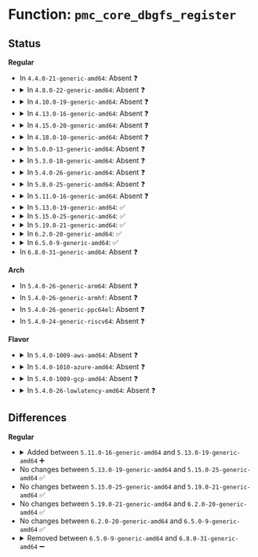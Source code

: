 # Function: <code>pmc_core_dbgfs_register</code>

## Status
<b>Regular</b>
<ul>
<li>
In <code>4.4.0-21-generic-amd64</code>: Absent ❓
</li>
<li>
<details>
<summary>In <code>4.8.0-22-generic-amd64</code>: Absent ❓</summary>

```json
{
  "name": "pmc_core_dbgfs_register",
  "collision_type": "Unique Static",
  "inline_type": "Full",
  "funcs": [
    {
      "addr": 18446744071586477287,
      "name": "pmc_core_dbgfs_register",
      "external": false,
      "loc": "drivers/platform/x86/intel_pmc_core.c:98",
      "file": "drivers/platform/x86/intel_pmc_core.c",
      "inline": "not declared, inlined",
      "caller_inline": [
        "drivers/platform/x86/intel_pmc_core.c:pmc_core_probe"
      ],
      "caller_func": []
    }
  ],
  "symbols": []
}
```
</details>
</li>
<li>
<details>
<summary>In <code>4.10.0-19-generic-amd64</code>: Absent ❓</summary>

```json
{
  "name": "pmc_core_dbgfs_register",
  "collision_type": "Unique Static",
  "inline_type": "Full",
  "funcs": [
    {
      "addr": 18446744071586688325,
      "name": "pmc_core_dbgfs_register",
      "external": false,
      "loc": "drivers/platform/x86/intel_pmc_core.c:429",
      "file": "drivers/platform/x86/intel_pmc_core.c",
      "inline": "not declared, inlined",
      "caller_inline": [
        "drivers/platform/x86/intel_pmc_core.c:pmc_core_probe"
      ],
      "caller_func": []
    }
  ],
  "symbols": []
}
```
</details>
</li>
<li>
<details>
<summary>In <code>4.13.0-16-generic-amd64</code>: Absent ❓</summary>

```json
{
  "name": "pmc_core_dbgfs_register",
  "collision_type": "Unique Static",
  "inline_type": "Full",
  "funcs": [
    {
      "addr": 18446744071586812279,
      "name": "pmc_core_dbgfs_register",
      "external": false,
      "loc": "drivers/platform/x86/intel_pmc_core.c:427",
      "file": "drivers/platform/x86/intel_pmc_core.c",
      "inline": "not declared, inlined",
      "caller_inline": [
        "drivers/platform/x86/intel_pmc_core.c:pmc_core_probe"
      ],
      "caller_func": []
    }
  ],
  "symbols": []
}
```
</details>
</li>
<li>
<details>
<summary>In <code>4.15.0-20-generic-amd64</code>: Absent ❓</summary>

```json
{
  "name": "pmc_core_dbgfs_register",
  "collision_type": "Unique Static",
  "inline_type": "Full",
  "funcs": [
    {
      "addr": 18446744071603028056,
      "name": "pmc_core_dbgfs_register",
      "external": false,
      "loc": "drivers/platform/x86/intel_pmc_core.c:489",
      "file": "drivers/platform/x86/intel_pmc_core.c",
      "inline": "not declared, inlined",
      "caller_inline": [
        "drivers/platform/x86/intel_pmc_core.c:pmc_core_probe"
      ],
      "caller_func": []
    }
  ],
  "symbols": []
}
```
</details>
</li>
<li>
<details>
<summary>In <code>4.18.0-10-generic-amd64</code>: Absent ❓</summary>

```json
{
  "name": "pmc_core_dbgfs_register",
  "collision_type": "Unique Static",
  "inline_type": "Full",
  "funcs": [
    {
      "addr": 18446744071603200768,
      "name": "pmc_core_dbgfs_register",
      "external": false,
      "loc": "drivers/platform/x86/intel_pmc_core.c:489",
      "file": "drivers/platform/x86/intel_pmc_core.c",
      "inline": "not declared, inlined",
      "caller_inline": [
        "drivers/platform/x86/intel_pmc_core.c:pmc_core_probe"
      ],
      "caller_func": []
    }
  ],
  "symbols": []
}
```
</details>
</li>
<li>
<details>
<summary>In <code>5.0.0-13-generic-amd64</code>: Absent ❓</summary>

```json
{
  "name": "pmc_core_dbgfs_register",
  "collision_type": "Unique Static",
  "inline_type": "Full",
  "funcs": [
    {
      "addr": 18446744071605011060,
      "name": "pmc_core_dbgfs_register",
      "external": false,
      "loc": "drivers/platform/x86/intel_pmc_core.c:685",
      "file": "drivers/platform/x86/intel_pmc_core.c",
      "inline": "not declared, inlined",
      "caller_inline": [
        "drivers/platform/x86/intel_pmc_core.c:pmc_core_probe"
      ],
      "caller_func": []
    }
  ],
  "symbols": []
}
```
</details>
</li>
<li>
<details>
<summary>In <code>5.3.0-18-generic-amd64</code>: Absent ❓</summary>

```json
{
  "name": "pmc_core_dbgfs_register",
  "collision_type": "Unique Static",
  "inline_type": "Selective",
  "funcs": [
    {
      "addr": 18446744071588009840,
      "name": "pmc_core_dbgfs_register",
      "external": false,
      "loc": "drivers/platform/x86/intel_pmc_core.c:759",
      "file": "drivers/platform/x86/intel_pmc_core.c",
      "inline": "not declared, inlined",
      "caller_inline": [],
      "caller_func": [
        "drivers/platform/x86/intel_pmc_core.c:pmc_core_probe"
      ]
    }
  ],
  "symbols": [
    {
      "addr": 18446744071588009840,
      "name": "pmc_core_dbgfs_register.constprop.0",
      "section": ".text",
      "bind": "STB_LOCAL",
      "size": 380
    }
  ]
}
```
</details>
</li>
<li>
<details>
<summary>In <code>5.4.0-26-generic-amd64</code>: Absent ❓</summary>

```json
{
  "name": "pmc_core_dbgfs_register",
  "collision_type": "Unique Static",
  "inline_type": "Selective",
  "funcs": [
    {
      "addr": 18446744071588217488,
      "name": "pmc_core_dbgfs_register",
      "external": false,
      "loc": "drivers/platform/x86/intel_pmc_core.c:760",
      "file": "drivers/platform/x86/intel_pmc_core.c",
      "inline": "not declared, inlined",
      "caller_inline": [],
      "caller_func": [
        "drivers/platform/x86/intel_pmc_core.c:pmc_core_probe"
      ]
    }
  ],
  "symbols": [
    {
      "addr": 18446744071588217488,
      "name": "pmc_core_dbgfs_register.constprop.0",
      "section": ".text",
      "bind": "STB_LOCAL",
      "size": 380
    }
  ]
}
```
</details>
</li>
<li>
<details>
<summary>In <code>5.8.0-25-generic-amd64</code>: Absent ❓</summary>

```json
{
  "name": "pmc_core_dbgfs_register",
  "collision_type": "Unique Static",
  "inline_type": "Selective",
  "funcs": [
    {
      "addr": 18446744071589085744,
      "name": "pmc_core_dbgfs_register",
      "external": false,
      "loc": "drivers/platform/x86/intel_pmc_core.c:1080",
      "file": "drivers/platform/x86/intel_pmc_core.c",
      "inline": "not declared, inlined",
      "caller_inline": [],
      "caller_func": [
        "drivers/platform/x86/intel_pmc_core.c:pmc_core_probe"
      ]
    }
  ],
  "symbols": [
    {
      "addr": 18446744071589085744,
      "name": "pmc_core_dbgfs_register.constprop.0",
      "section": ".text",
      "bind": "STB_LOCAL",
      "size": 550
    }
  ]
}
```
</details>
</li>
<li>
<details>
<summary>In <code>5.11.0-16-generic-amd64</code>: Absent ❓</summary>

```json
{
  "name": "pmc_core_dbgfs_register",
  "collision_type": "Unique Static",
  "inline_type": "Selective",
  "funcs": [
    {
      "addr": 18446744071589086608,
      "name": "pmc_core_dbgfs_register",
      "external": false,
      "loc": "drivers/platform/x86/intel_pmc_core.c:1092",
      "file": "drivers/platform/x86/intel_pmc_core.c",
      "inline": "not declared, inlined",
      "caller_inline": [],
      "caller_func": [
        "drivers/platform/x86/intel_pmc_core.c:pmc_core_probe"
      ]
    }
  ],
  "symbols": [
    {
      "addr": 18446744071589086608,
      "name": "pmc_core_dbgfs_register.constprop.0",
      "section": ".text",
      "bind": "STB_LOCAL",
      "size": 550
    }
  ]
}
```
</details>
</li>
<li>
<details>
<summary>In <code>5.13.0-19-generic-amd64</code>: ✅</summary>

```c
void pmc_core_dbgfs_register(struct pmc_dev * pmcdev)
```

```json
{
  "name": "pmc_core_dbgfs_register",
  "collision_type": "Unique Static",
  "inline_type": "No",
  "funcs": [
    {
      "addr": 18446744071588972560,
      "name": "pmc_core_dbgfs_register",
      "external": false,
      "loc": "drivers/platform/x86/intel_pmc_core.c:1496",
      "file": "drivers/platform/x86/intel_pmc_core.c",
      "inline": "seen, unknown",
      "caller_inline": [],
      "caller_func": [
        "drivers/platform/x86/intel_pmc_core.c:pmc_core_probe"
      ]
    }
  ],
  "symbols": [
    {
      "addr": 18446744071588972560,
      "name": "pmc_core_dbgfs_register",
      "section": ".text",
      "bind": "STB_LOCAL",
      "size": 565
    }
  ]
}
```
</details>
</li>
<li>
<details>
<summary>In <code>5.15.0-25-generic-amd64</code>: ✅</summary>

```c
void pmc_core_dbgfs_register(struct pmc_dev * pmcdev)
```

```json
{
  "name": "pmc_core_dbgfs_register",
  "collision_type": "Unique Static",
  "inline_type": "No",
  "funcs": [
    {
      "addr": 18446744071589682224,
      "name": "pmc_core_dbgfs_register",
      "external": false,
      "loc": "drivers/platform/x86/intel/pmc/core.c:1833",
      "file": "drivers/platform/x86/intel/pmc/core.c",
      "inline": "seen, unknown",
      "caller_inline": [],
      "caller_func": [
        "drivers/platform/x86/intel/pmc/core.c:pmc_core_probe"
      ]
    }
  ],
  "symbols": [
    {
      "addr": 18446744071589682224,
      "name": "pmc_core_dbgfs_register",
      "section": ".text",
      "bind": "STB_LOCAL",
      "size": 571
    }
  ]
}
```
</details>
</li>
<li>
<details>
<summary>In <code>5.19.0-21-generic-amd64</code>: ✅</summary>

```c
void pmc_core_dbgfs_register(struct pmc_dev * pmcdev)
```

```json
{
  "name": "pmc_core_dbgfs_register",
  "collision_type": "Unique Static",
  "inline_type": "No",
  "funcs": [
    {
      "addr": 18446744071591187600,
      "name": "pmc_core_dbgfs_register",
      "external": false,
      "loc": "drivers/platform/x86/intel/pmc/core.c:1833",
      "file": "drivers/platform/x86/intel/pmc/core.c",
      "inline": "seen, unknown",
      "caller_inline": [],
      "caller_func": [
        "drivers/platform/x86/intel/pmc/core.c:pmc_core_probe"
      ]
    }
  ],
  "symbols": [
    {
      "addr": 18446744071591187600,
      "name": "pmc_core_dbgfs_register",
      "section": ".text",
      "bind": "STB_LOCAL",
      "size": 573
    }
  ]
}
```
</details>
</li>
<li>
<details>
<summary>In <code>6.2.0-20-generic-amd64</code>: ✅</summary>

```c
void pmc_core_dbgfs_register(struct pmc_dev * pmcdev)
```

```json
{
  "name": "pmc_core_dbgfs_register",
  "collision_type": "Unique Static",
  "inline_type": "No",
  "funcs": [
    {
      "addr": 18446744071592924480,
      "name": "pmc_core_dbgfs_register",
      "external": false,
      "loc": "drivers/platform/x86/intel/pmc/core.c:945",
      "file": "drivers/platform/x86/intel/pmc/core.c",
      "inline": "seen, unknown",
      "caller_inline": [],
      "caller_func": [
        "drivers/platform/x86/intel/pmc/core.c:pmc_core_probe"
      ]
    }
  ],
  "symbols": [
    {
      "addr": 18446744071592924480,
      "name": "pmc_core_dbgfs_register",
      "section": ".text",
      "bind": "STB_LOCAL",
      "size": 573
    }
  ]
}
```
</details>
</li>
<li>
<details>
<summary>In <code>6.5.0-9-generic-amd64</code>: ✅</summary>

```c
void pmc_core_dbgfs_register(struct pmc_dev * pmcdev)
```

```json
{
  "name": "pmc_core_dbgfs_register",
  "collision_type": "Unique Static",
  "inline_type": "No",
  "funcs": [
    {
      "addr": 18446744071593372320,
      "name": "pmc_core_dbgfs_register",
      "external": false,
      "loc": "drivers/platform/x86/intel/pmc/core.c:1044",
      "file": "drivers/platform/x86/intel/pmc/core.c",
      "inline": "seen, unknown",
      "caller_inline": [],
      "caller_func": [
        "drivers/platform/x86/intel/pmc/core.c:pmc_core_probe"
      ]
    }
  ],
  "symbols": [
    {
      "addr": 18446744071593372320,
      "name": "pmc_core_dbgfs_register",
      "section": ".text",
      "bind": "STB_LOCAL",
      "size": 577
    }
  ]
}
```
</details>
</li>
<li>
In <code>6.8.0-31-generic-amd64</code>: Absent ❓
</li>
</ul>
<b>Arch</b>
<ul>
<li>
In <code>5.4.0-26-generic-arm64</code>: Absent ❓
</li>
<li>
In <code>5.4.0-26-generic-armhf</code>: Absent ❓
</li>
<li>
In <code>5.4.0-26-generic-ppc64el</code>: Absent ❓
</li>
<li>
In <code>5.4.0-24-generic-riscv64</code>: Absent ❓
</li>
</ul>
<b>Flavor</b>
<ul>
<li>
<details>
<summary>In <code>5.4.0-1009-aws-amd64</code>: Absent ❓</summary>

```json
{
  "name": "pmc_core_dbgfs_register",
  "collision_type": "Unique Static",
  "inline_type": "Selective",
  "funcs": [
    {
      "addr": 18446744071587829184,
      "name": "pmc_core_dbgfs_register",
      "external": false,
      "loc": "drivers/platform/x86/intel_pmc_core.c:760",
      "file": "drivers/platform/x86/intel_pmc_core.c",
      "inline": "not declared, inlined",
      "caller_inline": [],
      "caller_func": [
        "drivers/platform/x86/intel_pmc_core.c:pmc_core_probe"
      ]
    }
  ],
  "symbols": [
    {
      "addr": 18446744071587829184,
      "name": "pmc_core_dbgfs_register.constprop.0",
      "section": ".text",
      "bind": "STB_LOCAL",
      "size": 380
    }
  ]
}
```
</details>
</li>
<li>
<details>
<summary>In <code>5.4.0-1010-azure-amd64</code>: Absent ❓</summary>

```json
{
  "name": "pmc_core_dbgfs_register",
  "collision_type": "Unique Static",
  "inline_type": "Selective",
  "funcs": [
    {
      "addr": 18446744071587538896,
      "name": "pmc_core_dbgfs_register",
      "external": false,
      "loc": "drivers/platform/x86/intel_pmc_core.c:760",
      "file": "drivers/platform/x86/intel_pmc_core.c",
      "inline": "not declared, inlined",
      "caller_inline": [],
      "caller_func": [
        "drivers/platform/x86/intel_pmc_core.c:pmc_core_probe"
      ]
    }
  ],
  "symbols": [
    {
      "addr": 18446744071587538896,
      "name": "pmc_core_dbgfs_register.constprop.0",
      "section": ".text",
      "bind": "STB_LOCAL",
      "size": 380
    }
  ]
}
```
</details>
</li>
<li>
<details>
<summary>In <code>5.4.0-1009-gcp-amd64</code>: Absent ❓</summary>

```json
{
  "name": "pmc_core_dbgfs_register",
  "collision_type": "Unique Static",
  "inline_type": "Selective",
  "funcs": [
    {
      "addr": 18446744071588171968,
      "name": "pmc_core_dbgfs_register",
      "external": false,
      "loc": "drivers/platform/x86/intel_pmc_core.c:760",
      "file": "drivers/platform/x86/intel_pmc_core.c",
      "inline": "not declared, inlined",
      "caller_inline": [],
      "caller_func": [
        "drivers/platform/x86/intel_pmc_core.c:pmc_core_probe"
      ]
    }
  ],
  "symbols": [
    {
      "addr": 18446744071588171968,
      "name": "pmc_core_dbgfs_register.constprop.0",
      "section": ".text",
      "bind": "STB_LOCAL",
      "size": 380
    }
  ]
}
```
</details>
</li>
<li>
<details>
<summary>In <code>5.4.0-26-lowlatency-amd64</code>: Absent ❓</summary>

```json
{
  "name": "pmc_core_dbgfs_register",
  "collision_type": "Unique Static",
  "inline_type": "Selective",
  "funcs": [
    {
      "addr": 18446744071588289824,
      "name": "pmc_core_dbgfs_register",
      "external": false,
      "loc": "drivers/platform/x86/intel_pmc_core.c:760",
      "file": "drivers/platform/x86/intel_pmc_core.c",
      "inline": "not declared, inlined",
      "caller_inline": [],
      "caller_func": [
        "drivers/platform/x86/intel_pmc_core.c:pmc_core_probe"
      ]
    }
  ],
  "symbols": [
    {
      "addr": 18446744071588289824,
      "name": "pmc_core_dbgfs_register.constprop.0",
      "section": ".text",
      "bind": "STB_LOCAL",
      "size": 380
    }
  ]
}
```
</details>
</li>
</ul>

## Differences
<b>Regular</b>
<ul>
<li>
<details>
<summary>Added between <code>5.11.0-16-generic-amd64</code> and <code>5.13.0-19-generic-amd64</code> ➕</summary>

```c
void pmc_core_dbgfs_register(struct pmc_dev * pmcdev)
```
</details>
</li>
<li>
No changes between <code>5.13.0-19-generic-amd64</code> and <code>5.15.0-25-generic-amd64</code> ✅
</li>
<li>
No changes between <code>5.15.0-25-generic-amd64</code> and <code>5.19.0-21-generic-amd64</code> ✅
</li>
<li>
No changes between <code>5.19.0-21-generic-amd64</code> and <code>6.2.0-20-generic-amd64</code> ✅
</li>
<li>
No changes between <code>6.2.0-20-generic-amd64</code> and <code>6.5.0-9-generic-amd64</code> ✅
</li>
<li>
<details>
<summary>Removed between <code>6.5.0-9-generic-amd64</code> and <code>6.8.0-31-generic-amd64</code> ➖</summary>

```c
void pmc_core_dbgfs_register(struct pmc_dev * pmcdev)
```
</details>
</li>
</ul>
